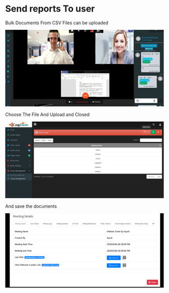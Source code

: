 # Send reports To user

Bulk Documents From CSV Files can be uploaded

![](../.gitbook/assets/image%20%28130%29.png)

Choose The File And Upload and Closed

![](../.gitbook/assets/image%20%28242%29.png)

And save the documents

![](../.gitbook/assets/image%20%28245%29.png)

